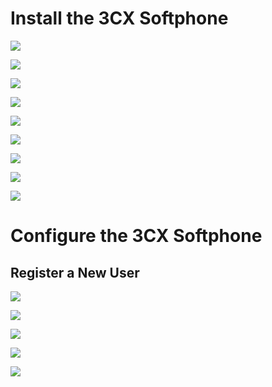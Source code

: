 # Install the 3CX Softphone

![](https://github.com/JonmarCorpuz/Procedures/blob/main/3CX/Assets/3CX%20Softphone%20pt1.png)

![](https://github.com/JonmarCorpuz/Procedures/blob/main/3CX/Assets/3CX%20Softphone%20pt2.png)

![](https://github.com/JonmarCorpuz/Procedures/blob/main/3CX/Assets/3CX%20Softphone%20pt3.png)

![](https://github.com/JonmarCorpuz/Procedures/blob/main/3CX/Assets/3CX%20Softphone%20pt4.png)

![](https://github.com/JonmarCorpuz/Procedures/blob/main/3CX/Assets/3CX%20Softphone%20pt5.png)

![](https://github.com/JonmarCorpuz/Procedures/blob/main/3CX/Assets/3CX%20Softphone%20pt6.png)

![](https://github.com/JonmarCorpuz/Procedures/blob/main/3CX/Assets/3CX%20Softphone%20pt7.png)

![](https://github.com/JonmarCorpuz/Procedures/blob/main/3CX/Assets/3CX%20Softphone%20pt8.png)

![](https://github.com/JonmarCorpuz/Procedures/blob/main/3CX/Assets/3CX%20Softphone%20pt9.png)

# Configure the 3CX Softphone

## Register a New User

![](https://github.com/JonmarCorpuz/Procedures/blob/main/3CX/Assets/3CX%20Softphone%20pt10.png)

![](https://github.com/JonmarCorpuz/Procedures/blob/main/3CX/Assets/3CX%20Softphone%20pt11.png)

![](https://github.com/JonmarCorpuz/Procedures/blob/main/3CX/Assets/3CX%20Softphone%20pt12.png)

![](https://github.com/JonmarCorpuz/Procedures/blob/main/3CX/Assets/3CX%20Softphone%20pt13.png)

![](https://github.com/JonmarCorpuz/Procedures/blob/main/3CX/Assets/3CX%20Softphone%20pt14.png)

